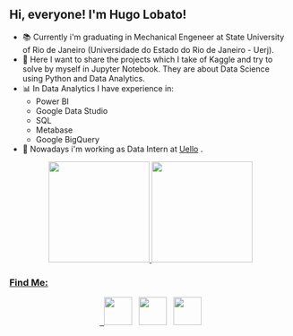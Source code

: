 ## Hi, everyone! I'm Hugo Lobato!

- 📚 Currently i'm graduating in Mechanical Engeneer at State University of Rio de Janeiro (Universidade do Estado do Rio de Janeiro - Uerj). 
- 👀 Here I want to share the projects which I take of Kaggle and try to solve by myself in Jupyter Notebook. They are about Data Science using Python and Data Analytics.
- 📊 In Data Analytics I have experience in:
  * Power BI 
  * Google Data Studio
  * SQL
  * Metabase
  * Google BigQuery
- 📌 Nowadays i'm working as Data Intern at [Uello](https://www.uello.com.br/) .


<div align="center">
  <a href="https://github.com/Hugolm20">
  <img height="180em" src="https://github-readme-stats.vercel.app/api?username=Hugolm20&show_icons=true&theme=dracula&include_all_commits=true&count_private=true"/>
  <img height="180em" src="https://github-readme-stats.vercel.app/api/top-langs/?username=Hugolm20&layout=compact&langs_count=7&theme=dracula"/>
</div>


 ### Find Me: 
<p align="center">
&nbsp; <a href="https://www.linkedin.com/in/hugolobato93/-/" target="_blank" rel="noopener noreferrer"><img src="https://img.icons8.com/plasticine/100/000000/linkedin.png" width="50" /></a>
&nbsp; <a href="https://www.instagram.com/hugolobato20/" target="_blank" rel="noopener noreferrer"><img src="https://img.icons8.com/plasticine/100/000000/instagram-new.png" width="50" /></a> 
&nbsp; <a href="mailto:hugolobato93@gmail.com" target="_blank" rel="noopener noreferrer"><img src="https://img.icons8.com/plasticine/100/000000/gmail.png"  width="50" /></a>
</p>





<!---
Hugolm20/Hugolm20 is a ✨ special ✨ repository because its `README.md` (this file) appears on your GitHub profile.
You can click the Preview link to take a look at your changes.
--->
